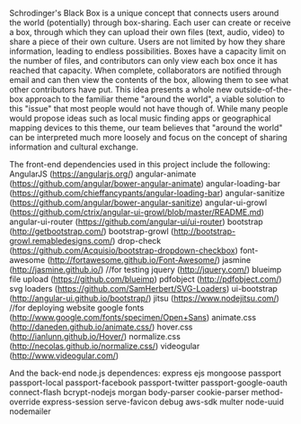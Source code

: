 Schrodinger's Black Box is a unique concept that connects users around the world (potentially) through box-sharing. Each user can create or receive a box, through which they can upload their own files (text, audio, video) to share a piece of their own culture. Users are not limited by how they share information, leading to endless possibilities. Boxes have a capacity limit on the number of files, and contributors can only view each box once it has reached that capacity. When complete, collaborators are notified through email and can then view the contents of the box, allowing them to see what other contributors have put.
This idea presents a whole new outside-of-the-box approach to the familiar theme "around the world", a viable solution to this "issue" that most people would not have though of.
While many people would propose ideas such as local music finding apps or geographical mapping devices to this theme, our team believes that "around the world" can be interpreted much more loosely and focus on the concept of sharing information and cultural exchange.

The front-end dependencies used in this project include the following:
AngularJS (https://angularjs.org/)
angular-animate (https://github.com/angular/bower-angular-animate)
angular-loading-bar (https://github.com/chieffancypants/angular-loading-bar)
angular-sanitize (https://github.com/angular/bower-angular-sanitize)
angular-ui-growl (https://github.com/ctrix/angular-ui-growl/blob/master/README.md)
angular-ui-router (https://github.com/angular-ui/ui-router)
bootstrap (http://getbootstrap.com/)
bootstrap-growl (http://bootstrap-growl.remabledesigns.com/)
drop-check (https://github.com/Acquisio/bootstrap-dropdown-checkbox)
font-awesome (http://fortawesome.github.io/Font-Awesome/)
jasmine (http://jasmine.github.io/) //for testing
jquery (http://jquery.com/)
blueimp file upload (https://github.com/blueimp)
pdfobject (http://pdfobject.com/)
svg loaders (https://github.com/SamHerbert/SVG-Loaders)
ui-bootstrap (http://angular-ui.github.io/bootstrap/)
jitsu (https://www.nodejitsu.com/) //for deploying website
google fonts (http://www.google.com/fonts/specimen/Open+Sans)
animate.css (http://daneden.github.io/animate.css/)
hover.css (http://ianlunn.github.io/Hover/)
normalize.css (http://necolas.github.io/normalize.css/)
videogular (http://www.videogular.com/)

And the back-end node.js dependences:
express
ejs
mongoose
passport
passport-local
passport-facebook
passport-twitter
passport-google-oauth
connect-flash
bcrypt-nodejs
morgan
body-parser
cookie-parser
method-override
express-session
serve-favicon
debug
aws-sdk
multer
node-uuid
nodemailer